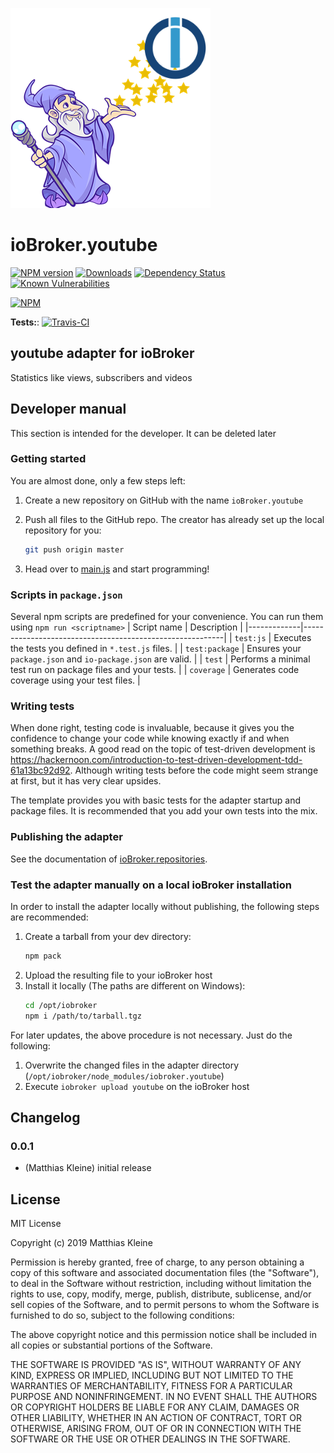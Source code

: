 ![Logo](admin/youtube.png)
# ioBroker.youtube

[![NPM version](http://img.shields.io/npm/v/iobroker.youtube.svg)](https://www.npmjs.com/package/iobroker.youtube)
[![Downloads](https://img.shields.io/npm/dm/iobroker.youtube.svg)](https://www.npmjs.com/package/iobroker.youtube)
[![Dependency Status](https://img.shields.io/david/klein0r/iobroker.youtube.svg)](https://david-dm.org/klein0r/iobroker.youtube)
[![Known Vulnerabilities](https://snyk.io/test/github/klein0r/ioBroker.youtube/badge.svg)](https://snyk.io/test/github/klein0r/ioBroker.youtube)

[![NPM](https://nodei.co/npm/iobroker.youtube.png?downloads=true)](https://nodei.co/npm/iobroker.youtube/)

**Tests:**: [![Travis-CI](http://img.shields.io/travis/klein0r/ioBroker.youtube/master.svg)](https://travis-ci.org/klein0r/ioBroker.youtube)

## youtube adapter for ioBroker

Statistics like views, subscribers and videos

## Developer manual
This section is intended for the developer. It can be deleted later

### Getting started

You are almost done, only a few steps left:
1. Create a new repository on GitHub with the name `ioBroker.youtube`

1. Push all files to the GitHub repo. The creator has already set up the local repository for you:  
    ```bash
    git push origin master
    ```
1. Head over to [main.js](main.js) and start programming!

### Scripts in `package.json`
Several npm scripts are predefined for your convenience. You can run them using `npm run <scriptname>`
| Script name | Description                                              |
|-------------|----------------------------------------------------------|
| `test:js`   | Executes the tests you defined in `*.test.js` files.     |
| `test:package`    | Ensures your `package.json` and `io-package.json` are valid. |
| `test` | Performs a minimal test run on package files and your tests. |
| `coverage` | Generates code coverage using your test files. |

### Writing tests
When done right, testing code is invaluable, because it gives you the 
confidence to change your code while knowing exactly if and when 
something breaks. A good read on the topic of test-driven development 
is https://hackernoon.com/introduction-to-test-driven-development-tdd-61a13bc92d92. 
Although writing tests before the code might seem strange at first, but it has very 
clear upsides.

The template provides you with basic tests for the adapter startup and package files.
It is recommended that you add your own tests into the mix.

### Publishing the adapter
See the documentation of [ioBroker.repositories](https://github.com/ioBroker/ioBroker.repositories#requirements-for-adapter-to-get-added-to-the-latest-repository).

### Test the adapter manually on a local ioBroker installation
In order to install the adapter locally without publishing, the following steps are recommended:
1. Create a tarball from your dev directory:  
    ```bash
    npm pack
    ```
1. Upload the resulting file to your ioBroker host
1. Install it locally (The paths are different on Windows):
    ```bash
    cd /opt/iobroker
    npm i /path/to/tarball.tgz
    ```

For later updates, the above procedure is not necessary. Just do the following:
1. Overwrite the changed files in the adapter directory (`/opt/iobroker/node_modules/iobroker.youtube`)
1. Execute `iobroker upload youtube` on the ioBroker host

## Changelog

### 0.0.1
* (Matthias Kleine) initial release

## License
MIT License

Copyright (c) 2019 Matthias Kleine

Permission is hereby granted, free of charge, to any person obtaining a copy
of this software and associated documentation files (the "Software"), to deal
in the Software without restriction, including without limitation the rights
to use, copy, modify, merge, publish, distribute, sublicense, and/or sell
copies of the Software, and to permit persons to whom the Software is
furnished to do so, subject to the following conditions:

The above copyright notice and this permission notice shall be included in all
copies or substantial portions of the Software.

THE SOFTWARE IS PROVIDED "AS IS", WITHOUT WARRANTY OF ANY KIND, EXPRESS OR
IMPLIED, INCLUDING BUT NOT LIMITED TO THE WARRANTIES OF MERCHANTABILITY,
FITNESS FOR A PARTICULAR PURPOSE AND NONINFRINGEMENT. IN NO EVENT SHALL THE
AUTHORS OR COPYRIGHT HOLDERS BE LIABLE FOR ANY CLAIM, DAMAGES OR OTHER
LIABILITY, WHETHER IN AN ACTION OF CONTRACT, TORT OR OTHERWISE, ARISING FROM,
OUT OF OR IN CONNECTION WITH THE SOFTWARE OR THE USE OR OTHER DEALINGS IN THE
SOFTWARE.